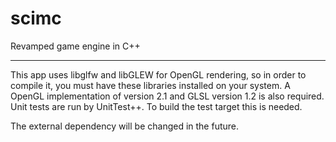 scimc
=====

Revamped game engine in C++

----

This app uses libglfw and libGLEW for OpenGL rendering, so in order to compile it, you must have these libraries installed on your system. A OpenGL implementation of version 2.1 and GLSL version 1.2 is also required. Unit tests are run by UnitTest++. To build the test target this is needed.

The external dependency will be changed in the future.

